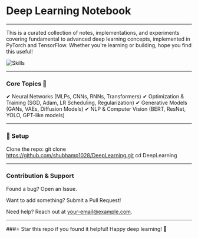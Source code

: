 # Deep Learning Notebook

---
This is a curated collection of notes, implementations, and experiments covering fundamental to advanced deep learning concepts, implemented in PyTorch and TensorFlow. Whether you're learning or building, hope you find this useful!

![Skills](https://skillicons.dev/icons?i=python,tensorflow,pytorch)

---
### Core Topics 📜

✔ Neural Networks (MLPs, CNNs, RNNs, Transformers)
✔ Optimization & Training (SGD, Adam, LR Scheduling, Regularization)
✔ Generative Models (GANs, VAEs, Diffusion Models)
✔ NLP & Computer Vision (BERT, ResNet, YOLO, GPT-like models)

---
### 🔧 Setup
Clone the repo:
git clone https://github.com/shubhamp1028/DeepLearning.git
cd DeepLearning

---
### Contribution & Support
Found a bug? Open an Issue.

Want to add something? Submit a Pull Request!

Need help? Reach out at your-email@example.com.

---
###⭐ Star this repo if you found it helpful! Happy deep learning! 🚀

